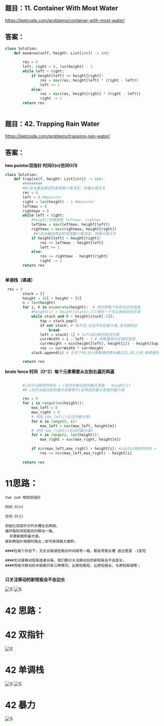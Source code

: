 ## 题目：11. Container With Most Water
https://leetcode.com/problems/container-with-most-water/
## 答案：
```python
class Solution:
    def maxArea(self, height: List[int]) -> int:
        
        res = 0
        left, right = 0, len(height) - 1
        while left < right:
            if height[left] <= height[right]:
                res = max(res, height[left] * (right - left))
                left += 1
            else:
                res = max(res, height[right] * (right - left))
                right -= 1
        return res
                
```

## 题目：42. Trapping Rain Water
https://leetcode.com/problems/trapping-rain-water/
## 答案：
**two pointer双指针 时间O(n)空间O(1)**
```python
class Solution:
    def trap(self, height: List[int]) -> int:
        #########
        ##i处水量由两边的高度最小值决定，和最大值无关
        res = 0
        left = 0 ##pointer
        right = len(height) - 1 ##pointer
        leftmax = 0
        rightmax = 0
        while left < right:
            #heigh[]的值更新 leftmax. rightmx
            leftmax = max(leftmax, height[left])
            rightmax = max(rightmax, height[right])
             ##i处水量由两边的高度最小值决定，和最大值无关
            if height[left] < height[right]:
                res += leftmax - height[left]
                left += 1
            else:
                res += rightmax - height[right]
                right -= 1
        return res
        
```
**单调栈（递减）**
```python
 res = 0
        stack = []
        height = [0] + height + [0]
        n = len(height)
        for i, h in enumerate(height):  # 同时获取下标和对应的高度
            #height[i] > height[stack[-1]]得到一个可以接雨水的区域
            while stack and h > height[stack[-1]]:
                top = stack.pop()
                if not stack: # 栈为空,左边不存在最大值,无法接雨水
                    break
                left = stack[-1] # left成为新的栈顶元素
                currWidth = i - left - 1 # 获取接雨水区域的宽度
                currHeight = min(height[left], height[i]) - height[top]
                res += currWidth * currHeight
            stack.append(i) # 在对下标i处计算能接的雨水量之后,将i入栈,继续遍历后面的下标

        return res
```
**brute force 时间（O^2）每个元素需要从左到右遍历两遍**      
```python
       
        #i出可以接到的雨水 = i处的水能达到的最大高度 - height[i]
        ## i处的水能达到的最大高度等于i处两边的最大高度的最小值

        res = 0
        for i in range(len(height)):
            max_left = 0
            max_right = 0
            # 寻找 max_left(i左边的最大值)
            for m in range(0, i):
                max_left = max(max_left, height[m])
            # 寻找 max_right(i右边的最大值)
            for n in range(i, len(height)):
                max_right = max(max_right, height[n])
                
            if min(max_left,max_right) > height[i]: #i出可以接到的雨水 = i处的水能达到的最大高度 - height[i]
                res += min(max_left,max_right) - height[i]
        
        return res
```
# 11思路：
```
two sum 相向双指针

时间 O(n)

空间 O(1)

初始化双指针分列水槽左右两端，
循环每轮将短板向内移动一格，
  并更新面积最大值，
直到两指针相遇时跳出；即可获得最大面积。

####在每个状态下，无论长板或短板向中间收窄一格，都会导致水槽 底边宽度 -1变短

####无论是移动短板或者长板，我们都只关注移动后的新短板会不会变长，
####而每次移动的木板都只有三种情况，比原短板短，比原短板长，与原短板相等；


```
**只关注移动的新短板会不会边长**

![S](https://github.com/SSRRBB/Leetcode/blob/main/Images/312.png)
![S](https://github.com/SSRRBB/Leetcode/blob/main/Images/313.png)


# 42 思路：

# 42 双指针
![S](https://github.com/SSRRBB/Leetcode/blob/main/Images/427.png)
# 42 单调栈

![S](https://github.com/SSRRBB/Leetcode/blob/main/Images/459.png)
![S](https://github.com/SSRRBB/Leetcode/blob/main/Images/460.png)

# 42 暴力
![S](https://github.com/SSRRBB/Leetcode/blob/main/Images/426.png)
